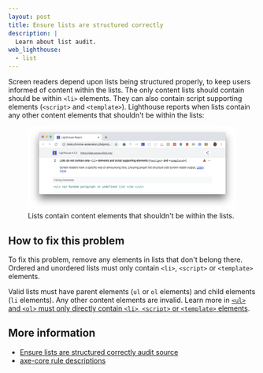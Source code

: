 ```yaml
---
layout: post
title: Ensure lists are structured correctly
description: |
  Learn about list audit.
web_lighthouse:
  - list
---
```


Screen readers depend upon lists being structured properly,
to keep users informed of content within the lists.
The only content lists should contain should be within `<li>` elements.
They can also contain script supporting elements (`<script>` and `<template>`).
Lighthouse reports when lists contain any other content elements that shouldn't be within the lists:

<figure class="w-figure">
  <img class="w-screenshot w-screenshot--filled" src="list.png" alt="Lighthouse audit showing lists contain content elements that shouldn't be within the lists
  <figcaption class="w-figcaption">
    Lists contain content elements that shouldn't be within the lists.
  </figcaption>
</figure>

## How to fix this problem

To fix this problem,
remove any elements in lists that don't belong there.
Ordered and unordered lists must only contain `<li>`, `<script>` or `<template>` elements.

Valid lists must have parent elements (`ul` or `ol` elements) and child elements (`li` elements).
Any other content elements are invalid.
Learn more in
[`<ul>` and `<ol>` must only directly contain `<li>`, `<script>` or `<template>` elements](https://dequeuniversity.com/rules/axe/3.3/list).

<!--
## How this audit impacts overall Lighthouse score

Todo. I have no idea how accessibility scoring is working!
-->
## More information

- [Ensure lists are structured correctly audit source](https://github.com/GoogleChrome/lighthouse/blob/master/lighthouse-core/audits/accessibility/list.js)
- [axe-core rule descriptions](https://github.com/dequelabs/axe-core/blob/develop/doc/rule-descriptions.md)
